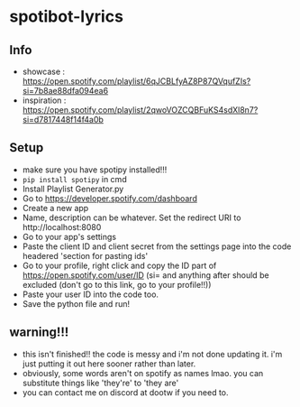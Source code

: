 # spotibot-lyrics
## Info
- showcase    : https://open.spotify.com/playlist/6qJCBLfyAZ8P87QVqufZIs?si=7b8ae88dfa094ea6
- inspiration : https://open.spotify.com/playlist/2qwoVOZCQBFuKS4sdXl8n7?si=d7817448f14f4a0b

## Setup
- make sure you have spotipy installed!!!
- ```pip install spotipy``` in cmd
- Install Playlist Generator.py
- Go to https://developer.spotify.com/dashboard
- Create a new app
- Name, description can be whatever. Set the redirect URI to http://localhost:8080
- Go to your app's settings
- Paste the client ID and client secret from the settings page into the code headered 'section for pasting ids'
- Go to your profile, right click and copy the ID part of https://open.spotify.com/user/ID (si= and anything after should be excluded (don't go to this link, go to your profile!!))
- Paste your user ID into the code too.
- Save the python file and run!

## warning!!!
- this isn't finished!! the code is messy and i'm not done updating it. i'm just putting it out here sooner rather than later.
- obviously, some words aren't on spotify as names lmao. you can substitute things like 'they're' to 'they are'
- you can contact me on discord at dootw if you need to.
